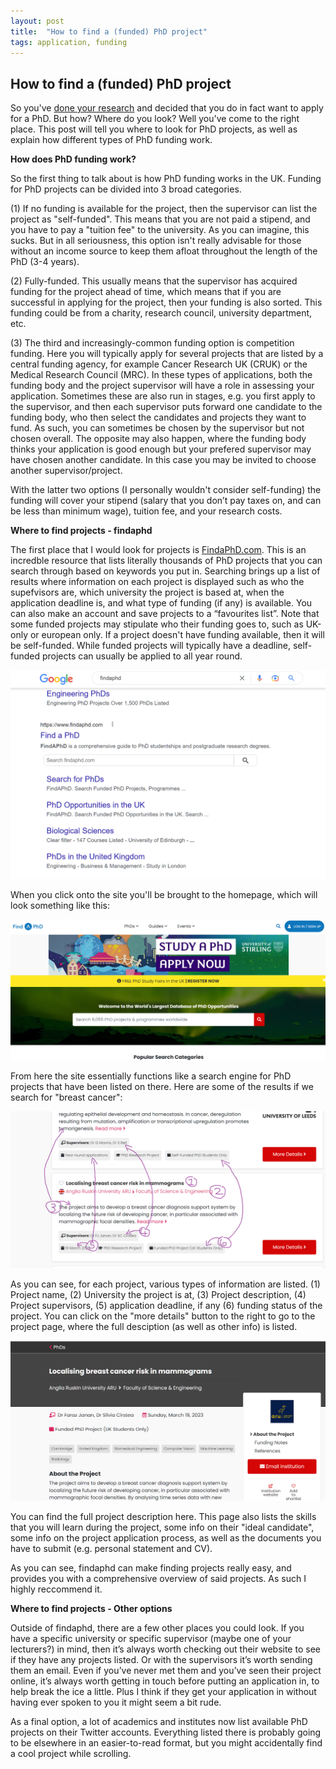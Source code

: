 ```yaml
---
layout: post
title:  "How to find a (funded) PhD project"
tags: application, funding
---
```

## How to find a (funded) PhD project
So you've [done your research](https://ryanj-ellison.github.io/2023/01/31/_02-Four-things-to-consider.html) and decided that you do in fact want to apply for a PhD. But how? Where do you look? Well you've come to the right place. This post will tell you where to look for PhD projects, as well as explain how different types of PhD funding work.

**How does PhD funding work?**

So the first thing to talk about is how PhD funding works in the UK. Funding for PhD projects can be divided into 3 broad categories. 

(1) If no funding is available for the project, then the supervisor can list the project as "self-funded". This means that you are not paid a stipend, and you have to pay a "tuition fee" to the university. As you can imagine, this sucks. But in all seriousness, this option isn't really advisable for those without an income source to keep them afloat throughout the length of the PhD (3-4 years). 

(2) Fully-funded. This usually means that the supervisor has acquired funding for the project ahead of time, which means that if you are successful in applying for the project, then your funding is also sorted. This funding could be from a charity, research council, university department, etc. 

(3) The third and increasingly-common funding option is competition funding. Here you will typically apply for several projects that are listed by a central funding agency, for example Cancer Research UK (CRUK) or the Medical Research Council (MRC). In these types of applications, both the funding body and the project supervisor will have a role in assessing your application. Sometimes these are also run in stages, e.g. you first apply to the supervisor, and then each supervisor puts forward one candidate to the funding body, who then select the candidates and projects they want to fund. As such, you can sometimes be chosen by the supervisor but not chosen overall. The opposite may also happen, where the funding body thinks your application is good enough but your prefered supervisor may have chosen another candidate. In this case you may be invited to choose another supervisor/project.

With the latter two options (I personally wouldn't consider self-funding) the funding will cover your stipend (salary that you don’t pay taxes on, and can be less than minimum wage), tuition fee, and your research costs. 

**Where to find projects - findaphd**

The first place that I would look for projects is [FindaPhD.com](https://www.findaphd.com/). This is an incredble resource that lists literally thousands of PhD projects that you can search through based on keywords you put in. Searching brings up a list of results where information on each project is displayed such as who the supefvisors are, which university the project is based at, when the application deadline is, and what type of funding (if any) is available. You can also make an account and save projects to a “favourites list”. Note that some funded projects may stipulate who their funding goes to, such as UK-only or european only. If a project doesn't have funding available, then it will be self-funded. While funded projects will typically have a deadline, self-funded projects can usually be applied to all year round.

![findaphdgoogle](assets/images/findaphdgoogle.png)

When you click onto the site you'll be brought to the homepage, which will look something like this:

![findaphdhome](assets/images/findaphdhome.png)

From here the site essentially functions like a search engine for PhD projects that have been listed on there. Here are some of the results if we search for "breast cancer":

![findaphdannotated](assets/images/findaphdannotated.png)

As you can see, for each project, various types of information are listed. (1) Project name, (2) University the project is at, (3) Project description, (4) Project supervisors, (5) application deadline, if any (6) funding status of the project. You can click on the "more details" button to the right to go to the project page, where the full desciption (as well as other info) is listed.

![findaphdproject](assets/images/findaphdproject.png)

You can find the full project description here. This page also lists the skills that you will learn during the project, some info on their "ideal candidate", some info on the project application process, as well as the documents you have to submit (e.g. personal statement and CV). 

As you can see, findaphd can make finding projects really easy, and provides you with a comprehensive overview of said projects. As such I highly reccommend it.

**Where to find projects - Other options**

Outside of findaphd, there are a few other places you could look. If you have a specific university or specific supervisor (maybe one of your lecturers?) in mind, then it’s always worth checking out their website to see if they have any projects listed. Or with the supervisors it’s worth sending them an email. Even if you’ve never met them and you’ve seen their project online, it’s always worth getting in touch before putting an application in, to help break the ice a little. Plus I think if they get your application in without having ever spoken to you it might seem a bit rude.

As a final option, a lot of academics and institutes now list available PhD projects on their Twitter accounts. Everything listed there is probably going to be elsewhere in an easier-to-read format, but you might accidentally find a cool project while scrolling.